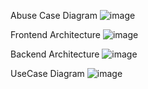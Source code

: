 Abuse Case Diagram
![image](https://github.com/user-attachments/assets/0d4179f0-c4dd-42c1-8cf4-108de872e9e6)

Frontend Architecture
![image](https://github.com/user-attachments/assets/c46f83a7-4e9b-42ea-ad68-36424d0351f6)


Backend Architecture
![image](https://github.com/user-attachments/assets/1307f39c-d4e9-441d-8f24-ef7e548fff83)

UseCase Diagram
![image](https://github.com/user-attachments/assets/cc58d61b-e8e7-441b-b4ad-f85457999406)

